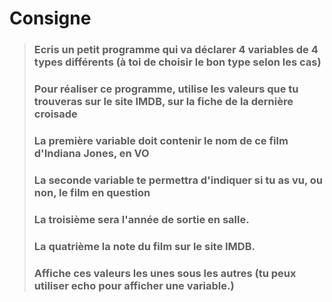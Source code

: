 # Consigne

>### Ecris un petit programme qui va déclarer 4 variables de 4 types différents (à toi de choisir le bon type selon les cas)
>### Pour réaliser ce programme, utilise les valeurs que tu trouveras sur le site IMDB, sur la fiche de la dernière croisade
>### La première variable doit contenir le nom de ce film d'Indiana Jones, en VO
>### La seconde variable te permettra d'indiquer si tu as vu, ou non, le film en question
>### La troisième sera l'année de sortie en salle.
>### La quatrième la note du film sur le site IMDB.
>### Affiche ces valeurs les unes sous les autres (tu peux utiliser echo pour afficher une variable.)


